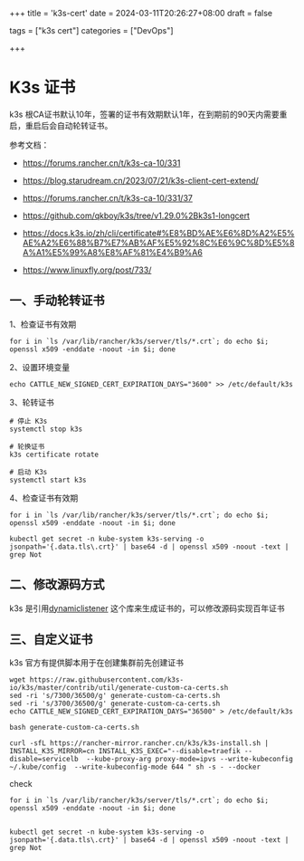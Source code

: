 +++
title = 'k3s-cert'
date = 2024-03-11T20:26:27+08:00
draft = false

tags = ["k3s cert"]
categories = ["DevOps"]

+++
# K3s 证书

k3s 根CA证书默认10年，签署的证书有效期默认1年，在到期前的90天内需要重启，重启后会自动轮转证书。

参考文档：

* https://forums.rancher.cn/t/k3s-ca-10/331

* https://blog.starudream.cn/2023/07/21/k3s-client-cert-extend/
* https://forums.rancher.cn/t/k3s-ca-10/331/37
* https://github.com/qkboy/k3s/tree/v1.29.0%2Bk3s1-longcert
* https://docs.k3s.io/zh/cli/certificate#%E8%BD%AE%E6%8D%A2%E5%AE%A2%E6%88%B7%E7%AB%AF%E5%92%8C%E6%9C%8D%E5%8A%A1%E5%99%A8%E8%AF%81%E4%B9%A6
* https://www.linuxfly.org/post/733/



## 一、手动轮转证书

1、检查证书有效期

```shell
for i in `ls /var/lib/rancher/k3s/server/tls/*.crt`; do echo $i; openssl x509 -enddate -noout -in $i; done
```

2、设置环境变量

```shell
echo CATTLE_NEW_SIGNED_CERT_EXPIRATION_DAYS="3600" >> /etc/default/k3s 
```

3、轮转证书

```shell
# 停止 K3s
systemctl stop k3s

# 轮换证书
k3s certificate rotate

# 启动 K3s
systemctl start k3s
```

4、检查证书有效期

```shell
for i in `ls /var/lib/rancher/k3s/server/tls/*.crt`; do echo $i; openssl x509 -enddate -noout -in $i; done

kubectl get secret -n kube-system k3s-serving -o jsonpath='{.data.tls\.crt}' | base64 -d | openssl x509 -noout -text | grep Not
```

## 二、修改源码方式

 k3s 是引用[dynamiclistener](https://github.com/rancher/dynamiclistener) 这个库来生成证书的，可以修改源码实现百年证书



## 三、自定义证书

k3s 官方有提供脚本用于在创建集群前先创建证书

```shell
wget https://raw.githubusercontent.com/k3s-io/k3s/master/contrib/util/generate-custom-ca-certs.sh 
sed -ri 's/7300/36500/g' generate-custom-ca-certs.sh
sed -ri 's/3700/36500/g' generate-custom-ca-certs.sh
echo CATTLE_NEW_SIGNED_CERT_EXPIRATION_DAYS="36500" > /etc/default/k3s 

bash generate-custom-ca-certs.sh

curl -sfL https://rancher-mirror.rancher.cn/k3s/k3s-install.sh | INSTALL_K3S_MIRROR=cn INSTALL_K3S_EXEC="--disable=traefik --disable=servicelb  --kube-proxy-arg proxy-mode=ipvs --write-kubeconfig ~/.kube/config  --write-kubeconfig-mode 644 " sh -s - --docker
```

check

```shell
for i in `ls /var/lib/rancher/k3s/server/tls/*.crt`; do echo $i; openssl x509 -enddate -noout -in $i; done


kubectl get secret -n kube-system k3s-serving -o jsonpath='{.data.tls\.crt}' | base64 -d | openssl x509 -noout -text | grep Not
```



